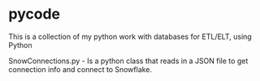 # pycode
This is a collection of my python work with databases for ETL/ELT, using Python

SnowConnections.py - Is a python class that reads in a JSON file to get connection info and connect to Snowflake. 
